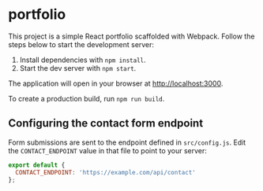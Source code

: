 # portfolio

This project is a simple React portfolio scaffolded with Webpack. Follow the
steps below to start the development server:

1. Install dependencies with `npm install`.
2. Start the dev server with `npm start`.

The application will open in your browser at [http://localhost:3000](http://localhost:3000).

To create a production build, run `npm run build`.

## Configuring the contact form endpoint

Form submissions are sent to the endpoint defined in `src/config.js`.
Edit the `CONTACT_ENDPOINT` value in that file to point to your server:

```js
export default {
  CONTACT_ENDPOINT: 'https://example.com/api/contact'
};
```
